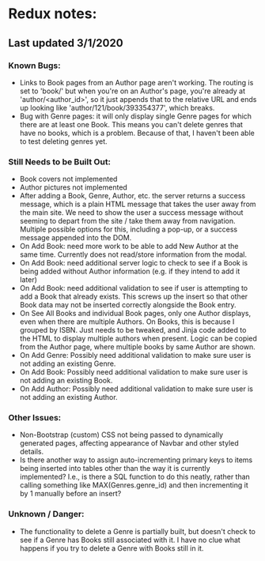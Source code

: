 # Redux notes:
## Last updated 3/1/2020

### Known Bugs:
- Links to Book pages from an Author page aren't working. The routing is set to 'book/<isbn>' but when you're on an Author's page, you're already at 'author/<author_id>', so it just appends that to the relative URL and ends up looking like 'author/121/book/393354377', which breaks.
- Bug with Genre pages: it will only display single Genre pages for which there are at least one Book. This means you can't delete genres that have no books, which is a problem. Because of that, I haven't been able to test deleting genres yet.

### Still Needs to be Built Out:
- Book covers not implemented
- Author pictures not implemented
- After adding a Book, Genre, Author, etc. the server returns a success message, which is a plain HTML message that takes the user away from the main site. We need to show the user a success message without seeming to depart from the site / take them away from navigation. Multiple possible options for this, including a pop-up, or a success message appended into the DOM.
- On Add Book: need more work to be able to add New Author at the same time. Currently does not read/store information from the modal.
- On Add Book: need additional server logic to check to see if a Book is being added without Author information (e.g. if they intend to add it later)
- On Add Book: need additional validation to see if user is attempting to add a Book that already exists. This screws up the insert so that other Book data may not be inserted correctly alongside the Book entry.
- On See All Books and individual Book pages, only one Author displays, even when there are multiple Authors. On Books, this is because I grouped by ISBN. Just needs to be tweaked, and Jinja code added to the HTML to display multiple authors when present. Logic can be copied from the Author page, where multiple books by same Author are shown.
- On Add Genre: Possibly need additional validation to make sure user is not adding an existing Genre.
- On Add Book: Possibly need additional validation to make sure user is not adding an existing Book.
- On Add Author: Possibly need additional validation to make sure user is not adding an existing Author.

### Other Issues:
- Non-Bootstrap (custom) CSS not being passed to dynamically generated pages, affecting appearance of Navbar and other styled details.
- Is there another way to assign auto-incrementing primary keys to items being inserted into tables other than the way it is currently implemented? I.e., is there a SQL function to do this neatly, rather than calling something like MAX(Genres.genre_id) and then incrementing it by 1 manually before an insert?

### Unknown / Danger:
- The functionality to delete a Genre is partially built, but doesn't check to see if a Genre has Books still associated with it. I have no clue what happens if you try to delete a Genre with Books still in it.
